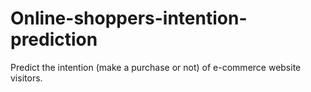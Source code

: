 # Online-shoppers-intention-prediction
Predict the intention (make a purchase or not) of e-commerce website visitors.  
